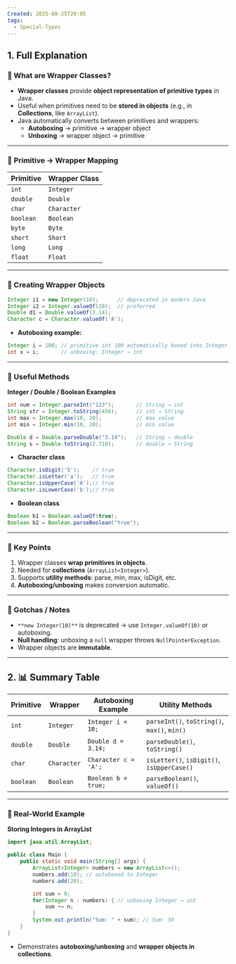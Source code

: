 ```yaml
---
Created: 2025-08-25T20:05
tags:
  - Special-Types
---
```

## 1. Full Explanation

### 🔹 What are Wrapper Classes?

- **Wrapper classes** provide **object representation of primitive types** in Java.
- Useful when primitives need to be **stored in objects** (e.g., in **Collections**, like `ArrayList`).
- Java automatically converts between primitives and wrappers:
    - **Autoboxing** → primitive → wrapper object
    - **Unboxing** → wrapper object → primitive

---

### 🔹 Primitive → Wrapper Mapping

|Primitive|Wrapper Class|
|---|---|
|`int`|`Integer`|
|`double`|`Double`|
|`char`|`Character`|
|`boolean`|`Boolean`|
|`byte`|`Byte`|
|`short`|`Short`|
|`long`|`Long`|
|`float`|`Float`|

---

### 🔹 Creating Wrapper Objects

```Java
Integer i1 = new Integer(10);      // deprecated in modern Java
Integer i2 = Integer.valueOf(20);  // preferred
Double d1 = Double.valueOf(3.14);
Character c = Character.valueOf('A');

```

- **Autoboxing example:**

```Java
Integer i = 100; // primitive int 100 automatically boxed into Integer
int x = i;       // unboxing: Integer → int

```

---

### 🔹 Useful Methods

**Integer / Double / Boolean Examples**

```Java
int num = Integer.parseInt("123");       // String → int
String str = Integer.toString(456);      // int → String
int max = Integer.max(10, 20);           // max value
int min = Integer.min(10, 20);           // min value

Double d = Double.parseDouble("3.14");   // String → double
String s = Double.toString(2.718);       // double → String

```

- **Character class**

```Java
Character.isDigit('5');    // true
Character.isLetter('a');   // true
Character.isUpperCase('A');// true
Character.isLowerCase('b');// true

```

- **Boolean class**

```Java
Boolean b1 = Boolean.valueOf(true);
Boolean b2 = Boolean.parseBoolean("true");

```

---

### 🔹 Key Points

1. Wrapper classes **wrap primitives in objects**.
2. Needed for **collections** (`ArrayList<Integer>`).
3. Supports **utility methods**: parse, min, max, isDigit, etc.
4. **Autoboxing/unboxing** makes conversion automatic.

---

### 🔹 Gotchas / Notes

- `**new Integer(10)**` is deprecated → use `Integer.valueOf(10)` or autoboxing.
- **Null handling**: unboxing a `null` wrapper throws `NullPointerException`.
- Wrapper objects are **immutable**.

---

## 2. 📊 Summary Table

|Primitive|Wrapper|Autoboxing Example|Utility Methods|
|---|---|---|---|
|`int`|`Integer`|`Integer i = 10;`|`parseInt()`, `toString()`, `max()`, `min()`|
|`double`|`Double`|`Double d = 3.14;`|`parseDouble()`, `toString()`|
|`char`|`Character`|`Character c = 'A';`|`isLetter()`, `isDigit()`, `isUpperCase()`|
|`boolean`|`Boolean`|`Boolean b = true;`|`parseBoolean()`, `valueOf()`|

---

### 🔹 Real-World Example

**Storing Integers in ArrayList**

```Java
import java.util.ArrayList;

public class Main {
    public static void main(String[] args) {
        ArrayList<Integer> numbers = new ArrayList<>();
        numbers.add(10); // autoboxed to Integer
        numbers.add(20);

        int sum = 0;
        for(Integer n : numbers) { // unboxing Integer → int
            sum += n;
        }
        System.out.println("Sum: " + sum); // Sum: 30
    }
}

```

- Demonstrates **autoboxing/unboxing** and **wrapper objects in collections**.
